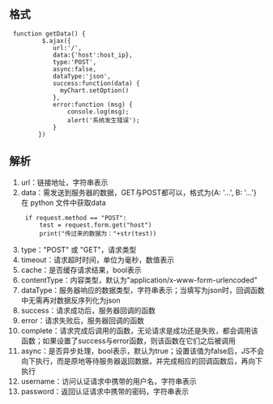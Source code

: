 ## 格式
```
 function getData() {
         $.ajax({
            url:'/',
            data:{'host':host_ip},
            type:'POST',
            async:false,
            dataType:'json',
            success:function(data) {
              myChart.setOption()
            },
            error:function (msg) {
                console.log(msg);
                alert('系统发生错误');
            }
        })
```

## 解析
1. url：链接地址，字符串表示
2. data：需发送到服务器的数据，GET与POST都可以，格式为{A: '...', B: '...'}
   在 python 文件中获取data
   ```
    if request.method == "POST":
        test = request.form.get("host")
        print("传过来的数据为："+str(test))
   ```
3. type："POST" 或 "GET"，请求类型
4. timeout：请求超时时间，单位为毫秒，数值表示
5. cache：是否缓存请求结果，bool表示
6. contentType：内容类型，默认为"application/x-www-form-urlencoded"
7. dataType：服务器响应的数据类型，字符串表示；当填写为json时，回调函数中无需再对数据反序列化为json
8. success：请求成功后，服务器回调的函数
9. error：请求失败后，服务器回调的函数
10. complete：请求完成后调用的函数，无论请求是成功还是失败，都会调用该函数；如果设置了success与error函数，则该函数在它们之后被调用
11. async：是否异步处理，bool表示，默认为true；设置该值为false后，JS不会向下执行，而是原地等待服务器返回数据，并完成相应的回调函数后，再向下执行
12. username：访问认证请求中携带的用户名，字符串表示
13. password：返回认证请求中携带的密码，字符串表示
